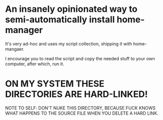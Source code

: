 # An insanely opinionated way to semi-automatically install home-manager

It's very ad-hoc and uses my script collection, shipping it with home-mangaer.

I encourage you to read the script and copy the needed stuff to your own computer, after which, run it.

# ON MY SYSTEM THESE DIRECTORIES ARE HARD-LINKED!

NOTE TO SELF: DON'T NUKE THIS DIRECTORY, BECAUSE FUCK KNOWS WHAT HAPPENS TO THE SOURCE FILE WHEN YOU DELETE A HARD LINK.
